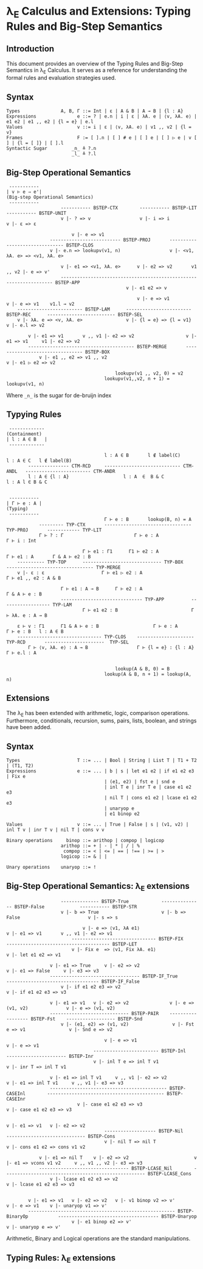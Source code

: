 # λ<sub>E</sub> Calculus and Extensions: Typing Rules and Big-Step Semantics

## Introduction
This document provides an overview of the Typing Rules and Big-Step Semantics in λ<sub>E</sub> Calculus. It serves as a reference for understanding the formal rules and evaluation strategies used.

## Syntax

    Types               A, B, Γ ::= Int | ε | A & B | A → B | {l : A}
    Expressions               e ::= ? | e.n | i | ε | λA. e | ⟨v, λA. e⟩ | e1 e2 | e1 ,, e2 | {l = e} | e.l
    Values                    v ::= i | ε | ⟨v, λA. e⟩ | v1 ,, v2 | {l = v}
    Frames                    F := [ ].n | [ ] # e | [ ] e | [ ] ▷ e | v [ ] | {l = [ ]} | [ ].l
    Syntactic Sugar         _n_ ≜ ?.n
                            _l_ ≜ ?.l


## Big-Step Operational Semantics

     -----------
    | v ⊢ e ⇒ e'|                                                                           (Big-step Operational Semantics)
     -----------
                        ----------- BSTEP-CTX        ----------- BSTEP-LIT       ----------- BSTEP-UNIT  
                        v |- ? => v                  v |- i => i                 v |- ε => ε 

                            v |- e => v1
                    -------------------------- BSTEP-PROJ       ------------------------------- BSTEP-CLOS
                    v |- e.n => lookupv(v1, n)                  v |- <v1, λA. e> => <v1, λA. e> 

                        v |- e1 => <v1, λA. e>      v |- e2 => v2       v1 ,, v2 |- e => v'
                        ------------------------------------------------------------------- BSTEP-APP
                                                v |- e1 e2 => v

                                                    v |- e => v1                      v |- e => v1    v1.l ⇝ v2
        ------------------------ BSTEP-LAM      ------------------------ BSTEP-REC      ------------------------- BSTEP-SEL
        v |- λA. e => <v, λA. e>                v |- {l = e} => {l = v1}                      v |- e.l => v2  
        
            v |- e1 => v1       v ,, v1 |- e2 => v2                   v |- e1 => v1     v1 |- e2 => v2  
            --------------------------------------- BSTEP-MERGE       -------------------------------- BSTEP-BOX
                v |- e1 ,, e2 => v1 ,, v2                                 v |- e1 ▷ e2 => v2
            
                                            lookupv(v1 ,, v2, 0) = v2
                                        lookupv(v1,,v2, n + 1) = lookupv(v1, n)

Where `_n_` is the sugar for de-bruijn index 

## Typying Rules

     -------------                                                                      (Containment)
    | l : A ∈ B   |
     -------------
    
                                        l : A ∈ B       l ∉ label(C)            l : A ∈ C   l ∉ label(B)  
            --------------- CTM-RCD     ---------------------------- CTM-ANDL   ------------------------ CTM-ANDR 
            l : A ∈ {l : A}                    l : A  ∈  B & C                      l : A l ∈ B & C     


     -----------
    | Γ ⊢ e : A |                                                                       (Typing)
     -----------
                                        Γ ⊢ e : B       lookup(B, n) = A 
                --------- TYP-CTX       -------------------------------- TYP-PROJ       ------------ TYP-LIT
                Γ ⊢ ? : Γ                          Γ ⊢ e : A                             Γ ⊢ i : Int

                                Γ ⊢ e1 : Γ1      Γ1 ⊢ e2 : A                Γ ⊢ e1 : A       Γ & A ⊢ e2 : B
        ---------- TYP-TOP      ----------------------------- TYP-BOX       -------------------------------- TYP-MERGE
        v |- ε : ε                     Γ ⊢ e1 ▷ e2 : A                            Γ ⊢ e1 ,, e2 : A & B

                        Γ ⊢ e1 : A → B      Γ ⊢ e2 : A                    Γ & A ⊢ e : B
                        ------------------------------ TYP-APP          ------------------ TYP-LAM
                                Γ ⊢ e1 e2 : B                           Γ ⊢ λA. e : A → B
        
        ε ⊢ v : Γ1      Γ1 & A ⊢ e : B                    Γ ⊢ e : A                     Γ ⊢ e : B   l : A ∈ B
        ------------------------------- TYP-CLOS    --------------------- TYP-RCD       ----------------------  TYP-SEL
            Γ ⊢ ⟨v, λA. e⟩ : A → B                  Γ ⊢ {l = e} : {l : A}                    Γ ⊢ e.l : A     

                                        
                                            lookup(A & B, 0) = B
                                        lookup(A & B, n + 1) = lookup(A, n)


## Extensions
The λ<sub>E</sub> has been extended with arithmetic, logic, comparison operations. Furthermore, conditionals, recursion, sums, pairs, lists, boolean, and strings have been added.


## Syntax

    Types                     T ::= ... | Bool | String | List T | T1 + T2 | (T1, T2)
    Expressions               e ::= ... | b | s | let e1 e2 | if e1 e2 e3 | Fix e 
                                        | (e1, e2) | fst e | snd e 
                                        | inl T e | inr T e | case e1 e2 e3 
                                        | nil T | cons e1 e2 | lcase e1 e2 e3 
                                        | unaryop e 
                                        | e1 binop e2
    
    Values                    v ::= ... | True | False | s | (v1, v2) | inl T v | inr T v | nil T | cons v v  
    
    Binary operations     binop ::= arithop | compop | logicop
                        arithop ::= + | - | * | / | %
                         compop ::= < | <= | == | !== | >= | >
                        logicop ::= & | |
    
    Unary operations    unaryop ::= !

## Big-Step Operational Semantics: λ<sub>E</sub> extensions


                        -------------- BSTEP-True            --------------- BSTEP-False             ----------- BSTEP-STR          
                        v |- b => True                       v |- b => False                         v |- s => s                   

                                v |- e => ⟨v1, λA e1⟩                          v |- e1 => v1       v ,, v1 |- e2 => v1
                            ------------------------------- BSTEP-FIX           -------------------------------------- BSTEP-LET
                            v |- Fix e  => ⟨v1, Fix λA. e1⟩                              v |- let e1 e2 => v1

                    v |- e1 => True     v |- e2 => v2                         v |- e1 => False     v |- e3 => v3
                    --------------------------------- BSTEP-IF_True           ---------------------------------- BSTEP-IF_False
                        v |- if e1 e2 e3 => v2                                      v |- if e1 e2 e3 => v3
                    
                    v |- e1 => v1   v |- e2 => v2               v |- e => (v1, v2)              v |- e => (v1, v2)
                    ----------------------------- BSTEP-PAIR    ------------------ BSTEP-Fst    ------------------ BSTEP-Snd
                        v |- (e1, e2) => (v1, v2)                v |- Fst e => v1                v |- Snd e => v2

                                        v |- e => v1                            v |- e => v1
                                    ------------------------ BSTEP-Inl      ---------------------- BSTEP-Inr
                                    v |- inl T e => inl T v1                v |- inr T => inl T v1

                    v |- e1 => inl T v1     v ,, v1 |- e2 => v2                      v |- e1 => inl T v1     v ,, v1 |- e3 => v3
                    ------------------------------------------- BSTEP-CASEInl        ------------------------------------------- BSTEP-CASEInr
                              v |- case e1 e2 e3 => v3                                          v |- case e1 e2 e3 => v3

                                                                                v |- e1 => v1   v |- e2 => v2
                                        ------------------- BSTEP-Nil           ----------------------------- BSTEP-Cons
                                        v |- nil T => nil T                     v |- cons e1 e2 => cons v1 v2
                    
                v |- e1 => nil T    v |- e2 => v2                        v |- e1 => vcons v1 v2     v ,, v1 ,, v2 |- e3 => v3
                --------------------------------- BSTEP-LCASE_Nil        ---------------------------------------------------- BSTEP-LCASE_Cons
                    v |- lcase e1 e2 e3 => v2                                         v |- lcase e1 e2 e3 => v3              


            v |- e1 => v1   v |- e2 => v2   v |- v1 binop v2 => v'                          v |- e => v1    v |- unaryop v1 => v'
            ------------------------------------------------------ BSTEP-BinaryOp           ------------------------------------- BSTEP-Unaryop
                            v |- e1 binop e2 => v'                                                     v |- unaryop e => v'

Arithmetic, Binary and Logical operations are the standard manipulations.


## Typing Rules:  λ<sub>E</sub> extensions

